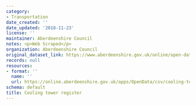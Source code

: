 ```yaml
---
category:
- Transportation
date_created: ''
date_updated: '2018-11-23'
license: ''
maintainer: Aberdeenshire Council
notes: <p>Web Scraped</p>
organization: Aberdeenshire Council
original_dataset_link: https://www.aberdeenshire.gov.uk/online/open-data/
records: null
resources:
- format: ''
  name: ''
  url: https://online.aberdeenshire.gov.uk/apps/OpenData/csv/cooling-towers-register.csv
schema: default
title: Cooling tower register
---
```

